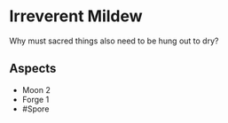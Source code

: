 # Irreverent Mildew
Why must sacred things also need to be hung out to dry?
## Aspects
- Moon 2
- Forge 1
- #Spore